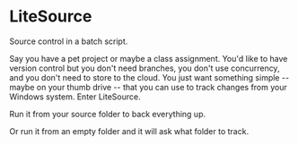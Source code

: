 # LiteSource
Source control in a batch script.

Say you have a pet project or maybe a class assignment.  You'd like to have version control but you don't need branches, you don't use concurrency, and you don't need to store to the cloud.  You just want something simple -- maybe on your thumb drive -- that you can use to track changes from your Windows system.  Enter LiteSource.

Run it from your source folder to back everything up.

Or run it from an empty folder and it will ask what folder to track.

